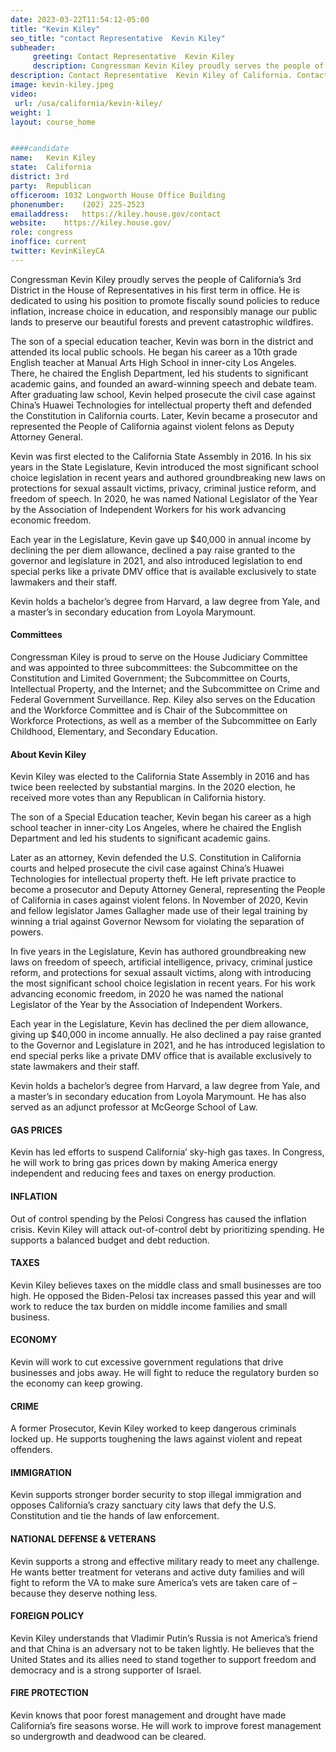 ```yaml
---
date: 2023-03-22T11:54:12-05:00
title: "Kevin Kiley"
seo_title: "contact Representative  Kevin Kiley"
subheader:
     greeting: Contact Representative  Kevin Kiley 
     description: Congressman Kevin Kiley proudly serves the people of California’s 3rd District in the House of Representatives in his first term in office.
description: Contact Representative  Kevin Kiley of California. Contact information for Kevin Kiley includes email address, phone number, and mailing address.
image: kevin-kiley.jpeg
video: 
 url: /usa/california/kevin-kiley/
weight: 1
layout: course_home


####candidate
name:	Kevin Kiley
state:	California
district: 3rd
party:	Republican
officeroom:	1032 Longworth House Office Building
phonenumber:	(202) 225-2523
emailaddress:	https://kiley.house.gov/contact
website:	https://kiley.house.gov/
role: congress
inoffice: current
twitter: KevinKileyCA
---
```


Congressman Kevin Kiley proudly serves the people of California’s 3rd District in the House of Representatives in his first term in office. He is dedicated to using his position to promote fiscally sound policies to reduce inflation, increase choice in education, and responsibly manage our public lands to preserve our beautiful forests and prevent catastrophic wildfires.

The son of a special education teacher, Kevin was born in the district and attended its local public schools. He began his career as a 10th grade English teacher at Manual Arts High School in inner-city Los Angeles. There, he chaired the English Department, led his students to significant academic gains, and founded an award-winning speech and debate team. After graduating law school, Kevin helped prosecute the civil case against China’s Huawei Technologies for intellectual property theft and defended the Constitution in California courts. Later, Kevin became a prosecutor and represented the People of California against violent felons as Deputy Attorney General.

Kevin was first elected to the California State Assembly in 2016. In his six years in the State Legislature, Kevin introduced the most significant school choice legislation in recent years and authored groundbreaking new laws on protections for sexual assault victims, privacy, criminal justice reform, and freedom of speech. In 2020, he was named National Legislator of the Year by the Association of Independent Workers for his work advancing economic freedom.

Each year in the Legislature, Kevin gave up $40,000 in annual income by declining the per diem allowance, declined a pay raise granted to the governor and legislature in 2021, and also introduced legislation to end special perks like a private DMV office that is available exclusively to state lawmakers and their staff.

Kevin holds a bachelor’s degree from Harvard, a law degree from Yale, and a master’s in secondary education from Loyola Marymount.

#### Committees
Congressman Kiley is proud to serve on the House Judiciary Committee and was appointed to three subcommittees: the Subcommittee on the Constitution and Limited Government; the Subcommittee on Courts, Intellectual Property, and the Internet; and the Subcommittee on Crime and Federal Government Surveillance. Rep. Kiley also serves on the Education and the Workforce Committee and is Chair of the Subcommittee on Workforce Protections, as well as a member of the Subcommittee on Early Childhood, Elementary, and Secondary Education.

#### About Kevin Kiley
Kevin Kiley was elected to the California State Assembly in 2016 and has twice been reelected by substantial margins. In the 2020 election, he received more votes than any Republican in California history.

The son of a Special Education teacher, Kevin began his career as a high school teacher in inner-city Los Angeles, where he chaired the English Department and led his students to significant academic gains.

Later as an attorney, Kevin defended the U.S. Constitution in California courts and helped prosecute the civil case against China’s Huawei Technologies for intellectual property theft. He left private practice to become a prosecutor and Deputy Attorney General, representing the People of California in cases against violent felons. In November of 2020, Kevin and fellow legislator James Gallagher made use of their legal training by winning a trial against Governor Newsom for violating the separation of powers.

In five years in the Legislature, Kevin has authored groundbreaking new laws on freedom of speech, artificial intelligence, privacy, criminal justice reform, and protections for sexual assault victims, along with introducing the most significant school choice legislation in recent years. For his work advancing economic freedom, in 2020 he was named the national Legislator of the Year by the Association of Independent Workers.

Each year in the Legislature, Kevin has declined the per diem allowance, giving up $40,000 in income annually. He also declined a pay raise granted to the Governor and Legislature in 2021, and he has introduced legislation to end special perks like a private DMV office that is available exclusively to state lawmakers and their staff.

Kevin holds a bachelor’s degree from Harvard, a law degree from Yale, and a master’s in secondary education from Loyola Marymount. He has also served as an adjunct professor at McGeorge School of Law.

#### GAS PRICES

Kevin has led efforts to suspend California’ sky-high gas taxes. In Congress, he will work to bring gas prices down by making America energy independent and reducing fees and taxes on energy production.

#### INFLATION

Out of control spending by the Pelosi Congress has caused the inflation crisis. Kevin Kiley will attack out-of-control debt by prioritizing spending. He supports a balanced budget and debt reduction.

#### TAXES

Kevin Kiley believes taxes on the middle class and small businesses are too high. He opposed the Biden-Pelosi tax increases passed this year and will work to reduce the tax burden on middle income families and small business.

#### ECONOMY

Kevin will work to cut excessive government regulations that drive businesses and jobs away. He will fight to reduce the regulatory burden so the economy can keep growing.

#### CRIME

A former Prosecutor, Kevin Kiley worked to keep dangerous criminals locked up. He supports toughening the laws against violent and repeat offenders.

#### IMMIGRATION

Kevin supports stronger border security to stop illegal immigration and opposes California’s crazy sanctuary city laws that defy the U.S. Constitution and tie the hands of law enforcement.

#### NATIONAL DEFENSE & VETERANS

Kevin supports a strong and effective military ready to meet any challenge. He wants better treatment for veterans and active duty families and will fight to reform the VA to make sure America’s vets are taken care of – because they deserve nothing less.

#### FOREIGN POLICY

Kevin Kiley understands that Vladimir Putin’s Russia is not America’s friend and that China is an adversary not to be taken lightly. He believes that the United States and its allies need to stand together to support freedom and democracy and is a strong supporter of Israel.

#### FIRE PROTECTION

Kevin knows that poor forest management and drought have made California’s fire seasons worse. He will work to improve forest management so undergrowth and deadwood can be cleared.
